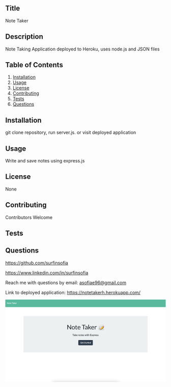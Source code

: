 
  ## Title
  Note Taker
  
  ## Description
  Note Taking Application deployed to Heroku, uses node.js and JSON files

  ## Table of Contents
  1. [Installation](#Installation)
  2. [Usage](#Usage)
  3. [License](#License)
  4. [Contributing](#Contributing)
  5. [Tests](#Tests)
  6. [Questions](#Questions)

  ## Installation
  git clone repository, run server.js. or visit deployed application

  ## Usage
  Write and save notes using express.js

  ## License
  None

  ## Contributing
  Contributors Welcome

  ## Tests
  

  ## Questions
  https://github.com/surfinsofia
  
  https://www.linkedin.com/in/surfinsofia
  
  Reach me with questions by email:
  asofiae96@gmail.com
  
  Link to deployed application:
  https://notetakerh.herokuapp.com/

  ![screenshot](./public/assets/screenshot.png)

